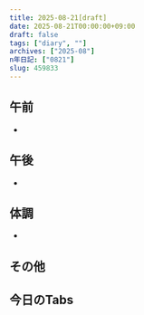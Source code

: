 ```yaml
---
title: 2025-08-21[draft]
date: 2025-08-21T00:00:00+09:00
draft: false
tags: ["diary", ""]
archives: ["2025-08"]
n年日記: ["0821"]
slug: 459833
---
```

## 午前
- 
## 午後
- 
## 体調
- 
## その他
## 今日のTabs
